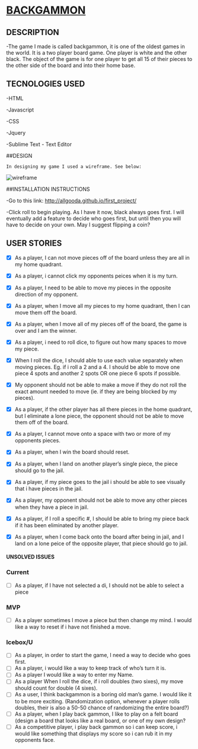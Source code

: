 # [BACKGAMMON](http://allgooda.github.io/Backgammon/)

## DESCRIPTION

-The game I made is called backgammon, it is one of the oldest games in the world. It is a two player board game. One player is white and the other black. The object of the game is for one player to get all 15 of their pieces to the other side of the board and into their home base.

## TECNOLOGIES USED

-HTML

-Javascript

-CSS

-Jquery

-Sublime Text - Text Editor

##DESIGN

	In designing my game I used a wireframe. See below:

![wireframe](https://i.imgur.com/huXsYJx.png)

##INSTALLATION INSTRUCTIONS

-Go to this link: http://allgooda.github.io/first_project/

-Click roll to begin playing. As I have it now, black always goes first. I will eventually add a feature to decide who goes first, but until then you will have to decide on your own. May I suggest flipping a coin?



## USER STORIES
- [x] As a player, I can not move pieces off of the board unless they are all in my home quadrant.
- [x] As a player, i cannot click my opponents peices when it is my turn.
- [x] As a player, I need to be able to move my pieces in the opposite direction of my opponent.
- [x] As a player, when I move all my pieces to my home quadrant, then I can move them off the board.
- [x] As a player, when I move all of my pieces off of the board, the game is over and I am the winner.
- [x] As a player, i need to roll dice, to figure out how many spaces to move my piece.
- [x] When I roll the dice, I should able to use each value separately when moving pieces. Eg. if i roll a 2 and a 4. I should be able to move one piece 4 spots and another 2 spots OR one piece 6 spots if possible.
- [x] My opponent should not be able to make a move if they do not roll the exact amount needed to move (ie. if they are being blocked by my pieces).
- [x] As a player, if the other player has all there pieces in the home quadrant, but I eliminate a lone piece, the opponent should not be able to move them off of the board.
- [x] As a player, I cannot move onto a space with two or more of my opponents pieces.
- [x] As a player, when I win the board should reset.
- [x] As a player, when I land on another player’s single piece, the piece should go to the jail.
- [x] As a player, if my piece goes to the jail i should be able to see visually that i have pieces in the jail.
- [x] As a player, my opponent should not be able to move any other pieces when they have a piece in jail.
- [x] As a player, if I roll a specific #, I should be able to bring my piece back if it has been eliminated by another player.	
- [x]  As a player, when I come back onto the board after being in jail, and I land on a lone peice of the opposite player,
that piece should go to jail.


#### UNSOLVED ISSUES

### Current
- [ ] As a player, if I have not selected a di, I should not be able to select a piece

### MVP
- [ ] As a player sometimes I move a piece but then change my mind. I would like a way to reset if i have not finished a move.
### Icebox/U
- [ ] As a player, in order to start the game, I need a way to decide who goes first.
- [ ] As a player, i would like a way to keep track of who’s turn it is.
- [ ] As a player I would like a way to enter my Name.
- [ ] As a player When I roll the dice, if i roll doubles (two sixes), my move should count for double (4 sixes).
- [ ] As a user, I think backgammon is a boring old man’s game.  I would like it to be more exciting. (Randomization option, whenever a player rolls doubles, their is also a 50-50 chance of randomizing the entire board?)
- [ ] As a player, when I play back gammon, I like to play on a felt board (design a board that looks like a real board, or one of my own design?
- [ ] As a competitive player, i play back gammon so i can keep score, i would like something that displays my score so i can rub it in my opponents face.
